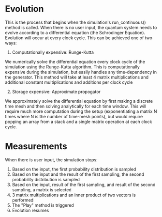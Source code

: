 # Evolution
This is the process that begins when the simulation's run_continuous() method is called. When there is no user input, the quantum system needs to evolve according to a differential equation (the Schrodinger Equation). Evolution will occur at every clock cycle. This can be achieved one of two ways:

1. Computationally expensive: Runge-Kutta

We numerically solve the differential equation every clock cycle of the simulation using the Runge-Kutta algorithm. This is computationally expensive during the simulation, but easily handles any time-dependency in the generator. This method will take at least 4 matrix multiplications and additional constant multiplications and additions per clock cycle

2. Storage expensive: Approximate propogator

We approximately solve the differential equation by first making a discrete time mesh and then solving analytically for each time window. This will require much more computation during the setup (exponentiating a matrix N times where N is the number of time-mesh points), but would require popping an array from a stack and a single matrix operation at each clock cycle.

# Measurements
When there is user input, the simulation stops:

1. Based on the input, the first probability distribution is sampled
2. Based on the input and the result of the first sampling, the second probability distribution is sampled
3. Based on the input, result of the first sampling, and result of the second sampling, a matrix is selected
4. 3 matrix multiplications and an inner product of two vectors is performed
5. The "Play" method is triggered
6. Evolution resumes

